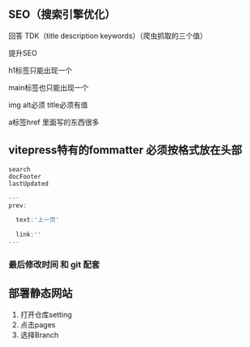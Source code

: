 ## SEO（搜索引擎优化）

回答 TDK（title description keywords）（爬虫抓取的三个值）

提升SEO

h1标签只能出现一个

main标签也只能出现一个

img alt必须  title必须有值

a标签href 里面写的东西很多



## vitepress特有的fommatter 必须按格式放在头部


```
search
docFooter
lastUpdated
```
```js
---
prev:

  text:'上一页'

  link:''
---
```



### 最后修改时间 和 git 配套

## 部署静态网站

1. 打开仓库setting 
2. 点击pages
3. 选择Branch
